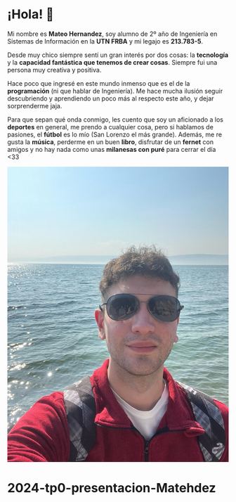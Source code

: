 # ¡Hola! 👋

Mi nombre es **Mateo Hernandez**, soy alumno de 2º año de Ingeniería en Sistemas de Información en la **UTN FRBA** y mi legajo es **213.783-5**.

Desde muy chico siempre sentí un gran interés por dos cosas: la **tecnología** y la **capacidad fantástica que tenemos de crear cosas**. Siempre fui una persona muy creativa y positiva.

Hace poco que ingresé en este mundo inmenso que es el de la **programación** (ni que hablar de Ingeniería). Me hace mucha ilusión seguir descubriendo y aprendiendo un poco más al respecto este año, y dejar sorprenderme jaja.

Para que sepan qué onda conmigo, les cuento que soy un aficionado a los **deportes** en general, me prendo a cualquier cosa, pero si hablamos de pasiones, el **fútbol** es lo mío (San Lorenzo el más grande). Además, me re gusta la **música**, perderme en un buen **libro**, disfrutar de un **fernet** con amigos y no hay nada como unas **milanesas con puré** para cerrar el día <33

![YO](/YO.jpg)

# 2024-tp0-presentacion-Matehdez
